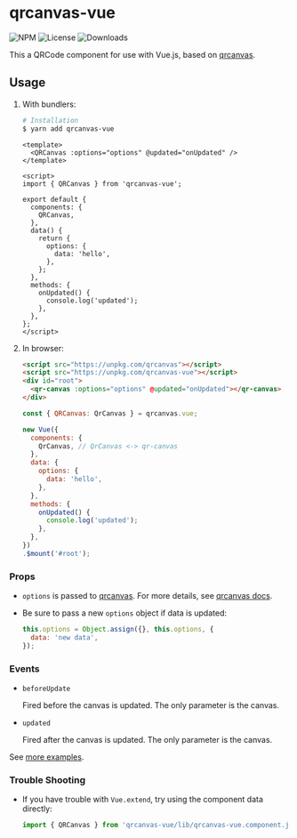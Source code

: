 # qrcanvas-vue

![NPM](https://img.shields.io/npm/v/qrcanvas-vue.svg)
![License](https://img.shields.io/npm/l/qrcanvas-vue.svg)
![Downloads](https://img.shields.io/npm/dt/qrcanvas-vue.svg)

This a QRCode component for use with Vue.js, based on [qrcanvas](https://github.com/gera2ld/qrcanvas).

## Usage

1. With bundlers:

    ``` sh
    # Installation
    $ yarn add qrcanvas-vue
    ```

    ```vue
    <template>
      <QRCanvas :options="options" @updated="onUpdated" />
    </template>

    <script>
    import { QRCanvas } from 'qrcanvas-vue';

    export default {
      components: {
        QRCanvas,
      },
      data() {
        return {
          options: {
            data: 'hello',
          },
        };
      },
      methods: {
        onUpdated() {
          console.log('updated');
        },
      },
    };
    </script>
    ```

2. In browser:

    ```html
    <script src="https://unpkg.com/qrcanvas"></script>
    <script src="https://unpkg.com/qrcanvas-vue"></script>
    <div id="root">
      <qr-canvas :options="options" @updated="onUpdated"></qr-canvas>
    </div>
    ```

    ```js
    const { QRCanvas: QrCanvas } = qrcanvas.vue;

    new Vue({
      components: {
        QrCanvas, // QrCanvas <-> qr-canvas
      },
      data: {
        options: {
          data: 'hello',
        },
      },
      methods: {
        onUpdated() {
          console.log('updated');
        },
      },
    })
    .$mount('#root');
    ```

### Props

* `options` is passed to [qrcanvas](https://github.com/gera2ld/qrcanvas). For more details, see [qrcanvas docs](https://github.com/gera2ld/qrcanvas/wiki).

* Be sure to pass a new `options` object if data is updated:

    ```js
    this.options = Object.assign({}, this.options, {
      data: 'new data',
    });
    ```

### Events

- `beforeUpdate`

    Fired before the canvas is updated. The only parameter is the canvas.

- `updated`

    Fired after the canvas is updated. The only parameter is the canvas.

See [more examples](https://gera2ld.github.io/qrcanvas-vue/).

### Trouble Shooting

- If you have trouble with `Vue.extend`, try using the component data directly:

    ```js
    import { QRCanvas } from 'qrcanvas-vue/lib/qrcanvas-vue.component.js';
    ```
